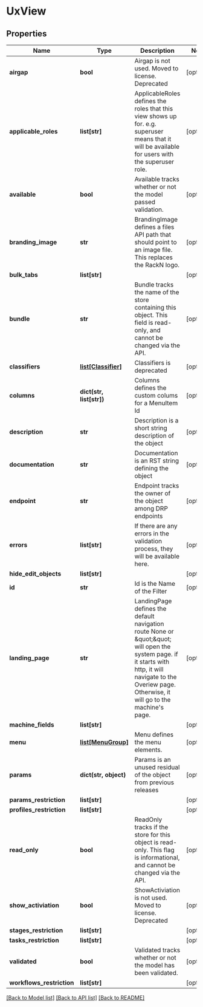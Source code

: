 # UxView

## Properties
Name | Type | Description | Notes
------------ | ------------- | ------------- | -------------
**airgap** | **bool** | Airgap is not used.  Moved to license. Deprecated | [optional] 
**applicable_roles** | **list[str]** | ApplicableRoles defines the roles that this view shows up for. e.g. superuser means that it will be available for users with the superuser role. | [optional] 
**available** | **bool** | Available tracks whether or not the model passed validation. | [optional] 
**branding_image** | **str** | BrandingImage defines a files API path that should point to an image file. This replaces the RackN logo. | [optional] 
**bulk_tabs** | **list[str]** |  | [optional] 
**bundle** | **str** | Bundle tracks the name of the store containing this object. This field is read-only, and cannot be changed via the API. | [optional] 
**classifiers** | [**list[Classifier]**](Classifier.md) | Classifiers is deprecated | [optional] 
**columns** | **dict(str, list[str])** | Columns defines the custom colums for a MenuItem Id | [optional] 
**description** | **str** | Description is a short string description of the object | [optional] 
**documentation** | **str** | Documentation is an RST string defining the object | [optional] 
**endpoint** | **str** | Endpoint tracks the owner of the object among DRP endpoints | [optional] 
**errors** | **list[str]** | If there are any errors in the validation process, they will be available here. | [optional] 
**hide_edit_objects** | **list[str]** |  | [optional] 
**id** | **str** | Id is the Name of the Filter | [optional] 
**landing_page** | **str** | LandingPage defines the default navigation route None or \&quot;\&quot; will open the system page. if it starts with http, it will navigate to the Overiew page. Otherwise, it will go to the machine&#39;s page. | [optional] 
**machine_fields** | **list[str]** |  | [optional] 
**menu** | [**list[MenuGroup]**](MenuGroup.md) | Menu defines the menu elements. | [optional] 
**params** | **dict(str, object)** | Params is an unused residual of the object from previous releases | [optional] 
**params_restriction** | **list[str]** |  | [optional] 
**profiles_restriction** | **list[str]** |  | [optional] 
**read_only** | **bool** | ReadOnly tracks if the store for this object is read-only. This flag is informational, and cannot be changed via the API. | [optional] 
**show_activiation** | **bool** | ShowActiviation is not used.  Moved to license. Deprecated | [optional] 
**stages_restriction** | **list[str]** |  | [optional] 
**tasks_restriction** | **list[str]** |  | [optional] 
**validated** | **bool** | Validated tracks whether or not the model has been validated. | [optional] 
**workflows_restriction** | **list[str]** |  | [optional] 

[[Back to Model list]](../README.md#documentation-for-models) [[Back to API list]](../README.md#documentation-for-api-endpoints) [[Back to README]](../README.md)


